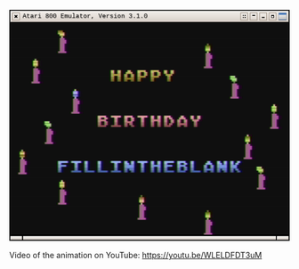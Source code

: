 
[![AtariHBFITBScreen](https://github.com/kenjennings/WIP-HBFITB/raw/master/HappyBdayYourNameHere.png)](#features)

Video of the animation on YouTube: https://youtu.be/WLELDFDT3uM
